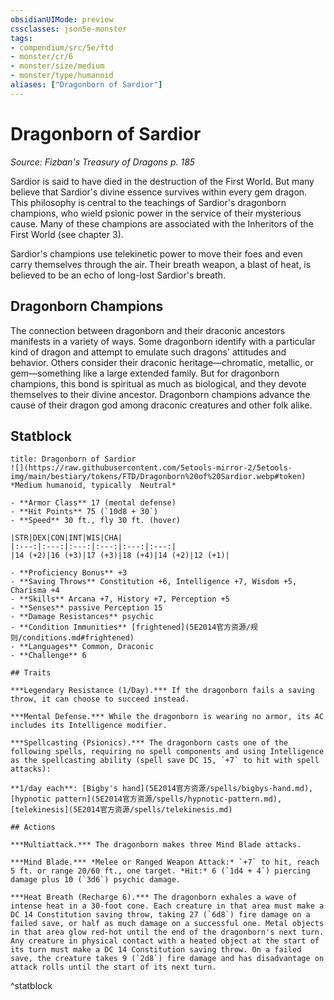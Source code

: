 ```yaml
---
obsidianUIMode: preview
cssclasses: json5e-monster
tags:
- compendium/src/5e/ftd
- monster/cr/6
- monster/size/medium
- monster/type/humanoid
aliases: ["Dragonborn of Sardior"]
---
```

# Dragonborn of Sardior
*Source: Fizban's Treasury of Dragons p. 185*  

Sardior is said to have died in the destruction of the First World. But many believe that Sardior's divine essence survives within every gem dragon. This philosophy is central to the teachings of Sardior's dragonborn champions, who wield psionic power in the service of their mysterious cause. Many of these champions are associated with the Inheritors of the First World (see chapter 3).

Sardior's champions use telekinetic power to move their foes and even carry themselves through the air. Their breath weapon, a blast of heat, is believed to be an echo of long-lost Sardior's breath.

## Dragonborn Champions

The connection between dragonborn and their draconic ancestors manifests in a variety of ways. Some dragonborn identify with a particular kind of dragon and attempt to emulate such dragons' attitudes and behavior. Others consider their draconic heritage—chromatic, metallic, or gem—something like a large extended family. But for dragonborn champions, this bond is spiritual as much as biological, and they devote themselves to their divine ancestor. Dragonborn champions advance the cause of their dragon god among draconic creatures and other folk alike.

## Statblock

```ad-statblock
title: Dragonborn of Sardior
![](https://raw.githubusercontent.com/5etools-mirror-2/5etools-img/main/bestiary/tokens/FTD/Dragonborn%20of%20Sardior.webp#token)
*Medium humanoid, typically  Neutral*

- **Armor Class** 17 (mental defense)
- **Hit Points** 75 (`10d8 + 30`)
- **Speed** 30 ft., fly 30 ft. (hover)

|STR|DEX|CON|INT|WIS|CHA|
|:---:|:---:|:---:|:---:|:---:|:---:|
|14 (+2)|16 (+3)|17 (+3)|18 (+4)|14 (+2)|12 (+1)|

- **Proficiency Bonus** +3
- **Saving Throws** Constitution +6, Intelligence +7, Wisdom +5, Charisma +4
- **Skills** Arcana +7, History +7, Perception +5
- **Senses** passive Perception 15
- **Damage Resistances** psychic
- **Condition Immunities** [frightened](5E2014官方资源/规则/conditions.md#frightened)
- **Languages** Common, Draconic
- **Challenge** 6

## Traits

***Legendary Resistance (1/Day).*** If the dragonborn fails a saving throw, it can choose to succeed instead.

***Mental Defense.*** While the dragonborn is wearing no armor, its AC includes its Intelligence modifier.

***Spellcasting (Psionics).*** The dragonborn casts one of the following spells, requiring no spell components and using Intelligence as the spellcasting ability (spell save DC 15, `+7` to hit with spell attacks):

**1/day each**: [Bigby's hand](5E2014官方资源/spells/bigbys-hand.md), [hypnotic pattern](5E2014官方资源/spells/hypnotic-pattern.md), [telekinesis](5E2014官方资源/spells/telekinesis.md)

## Actions

***Multiattack.*** The dragonborn makes three Mind Blade attacks.

***Mind Blade.*** *Melee or Ranged Weapon Attack:* `+7` to hit, reach 5 ft. or range 20/60 ft., one target. *Hit:* 6 (`1d4 + 4`) piercing damage plus 10 (`3d6`) psychic damage.

***Heat Breath (Recharge 6).*** The dragonborn exhales a wave of intense heat in a 30-foot cone. Each creature in that area must make a DC 14 Constitution saving throw, taking 27 (`6d8`) fire damage on a failed save, or half as much damage on a successful one. Metal objects in that area glow red-hot until the end of the dragonborn's next turn. Any creature in physical contact with a heated object at the start of its turn must make a DC 14 Constitution saving throw. On a failed save, the creature takes 9 (`2d8`) fire damage and has disadvantage on attack rolls until the start of its next turn.
```
^statblock